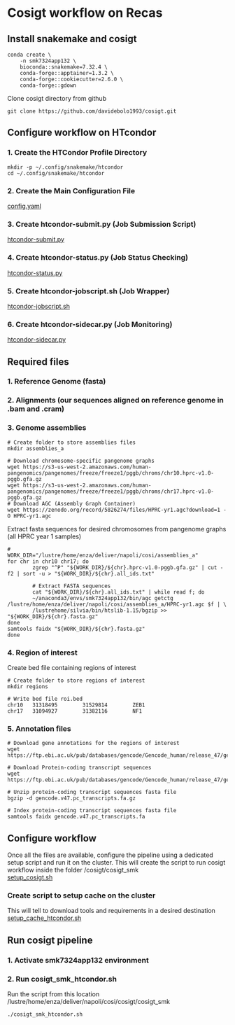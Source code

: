 # Cosigt workflow on Recas

## Install snakemake and cosigt
```
conda create \
    -n smk7324app132 \
    bioconda::snakemake=7.32.4 \
    conda-forge::apptainer=1.3.2 \
    conda-forge::cookiecutter=2.6.0 \
    conda-forge::gdown
```
Clone cosigt directory from github
```
git clone https://github.com/davidebolo1993/cosigt.git
```

## Configure workflow on HTcondor
### 1. Create the HTCondor Profile Directory
```
mkdir -p ~/.config/snakemake/htcondor
cd ~/.config/snakemake/htcondor
```

### 2. Create the Main Configuration File
[config.yaml](https://github.com/SilviaBuonaiuto/Deliver/blob/main/cosigt/htcondor/config.yaml)
### 3. Create htcondor-submit.py (Job Submission Script)
[htcondor-submit.py](https://github.com/SilviaBuonaiuto/Deliver/blob/main/cosigt/htcondor/htcondor-submit.py)
### 4. Create htcondor-status.py (Job Status Checking)
[htcondor-status.py](https://github.com/SilviaBuonaiuto/Deliver/blob/main/cosigt/htcondor/htcondor-status.py)
### 5. Create htcondor-jobscript.sh (Job Wrapper)
[htcondor-jobscript.sh](https://github.com/SilviaBuonaiuto/Deliver/blob/main/cosigt/htcondor/htcondor-jobscript.sh)
### 6. Create htcondor-sidecar.py (Job Monitoring)
[htcondor-sidecar.py](https://github.com/SilviaBuonaiuto/Deliver/blob/main/cosigt/htcondor/htcondor-sidecar.py)

## Required files

### 1. Reference Genome (fasta) 
### 2. Alignments (our sequences aligned on reference genome in .bam and .cram)
### 3. Genome assemblies
```
# Create folder to store assemblies files
mkdir assemblies_a

# Download chromosome-specific pangenome graphs
wget https://s3-us-west-2.amazonaws.com/human-pangenomics/pangenomes/freeze/freeze1/pggb/chroms/chr10.hprc-v1.0-pggb.gfa.gz
wget https://s3-us-west-2.amazonaws.com/human-pangenomics/pangenomes/freeze/freeze1/pggb/chroms/chr17.hprc-v1.0-pggb.gfa.gz
# Download AGC (Assembly Graph Container)
wget https://zenodo.org/record/5826274/files/HPRC-yr1.agc?download=1 -O HPRC-yr1.agc 
```
Extract fasta sequences for desired chromosomes from pangenome graphs (all HPRC year 1 samples) 
```
#
WORK_DIR="/lustre/home/enza/deliver/napoli/cosi/assemblies_a"
for chr in chr10 chr17; do
        zgrep "^P" "${WORK_DIR}/${chr}.hprc-v1.0-pggb.gfa.gz" | cut -f2 | sort -u > "${WORK_DIR}/${chr}.all_ids.txt"

        # Extract FASTA sequences
        cat "${WORK_DIR}/${chr}.all_ids.txt" | while read f; do
        ~/anaconda3/envs/smk7324app132/bin/agc getctg /lustre/home/enza/deliver/napoli/cosi/assemblies_a/HPRC-yr1.agc $f | \
        /lustrehome/silvia/bin/htslib-1.15/bgzip >> "${WORK_DIR}/${chr}.fasta.gz"
done
samtools faidx "${WORK_DIR}/${chr}.fasta.gz"
done

```

### 4. Region of interest

Create bed file containing regions of interest
```
# Create folder to store regions of interest
mkdir regions

# Write bed file roi.bed
chr10   31318495        31529814        ZEB1
chr17   31094927        31382116        NF1
```

### 5. Annotation files
```
# Download gene annotations for the regions of interest
wget https://ftp.ebi.ac.uk/pub/databases/gencode/Gencode_human/release_47/gencode.v47.annotation.gtf.gz

# Download Protein-coding transcript sequences
wget https://ftp.ebi.ac.uk/pub/databases/gencode/Gencode_human/release_47/gencode.v47.pc_transcripts.fa.gz

# Unzip protein-coding transcript sequences fasta file
bgzip -d gencode.v47.pc_transcripts.fa.gz

# Index protein-coding transcript sequences fasta file
samtools faidx gencode.v47.pc_transcripts.fa
```

## Configure workflow
Once all the files are available, configure the pipeline using a dedicated setup script and run it on the cluster. This will create the script to run cosigt workflow inside the folder /cosigt/cosigt_smk  
[setup_cosigt.sh](https://github.com/SilviaBuonaiuto/Deliver/blob/main/cosigt/scripts/setup_cosigt.sh)  

### Create script to setup cache on the cluster
This will tell to download tools and requirements in a desired destination  
[setup_cache_htcondor.sh](https://github.com/SilviaBuonaiuto/Deliver/blob/main/cosigt/scripts/setup_cache_htcondor.sh)


## Run cosigt pipeline

### 1. Activate smk7324app132 environment
### 2. Run cosigt_smk_htcondor.sh
Run the script from this location /lustre/home/enza/deliver/napoli/cosi/cosigt/cosigt_smk
```
./cosigt_smk_htcondor.sh
```